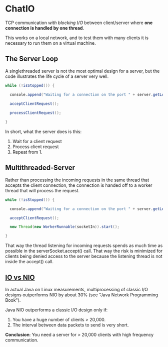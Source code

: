 # ChatIO
TCP communication *with blocking I/O* between client/server where **one connection is handled by one thread**.

This works on a local network, and to test them with many clients it is necessary to run them on a virtual machine.

## The Server Loop
A singlethreaded server is not the most optimal design for a server, but the code illustrates the life cycle of a 
server very well.

```java
while (!isStopped()) {

  console.append("Waiting for a connection on the port " + server.getLocalPort() + "...\n");

  acceptClientRequest();
  
  processClientRequest();

}
```
In short, what the server does is this:
1. Wait for a client request
2. Process client request
3. Repeat from 1.

## Multithreaded-Server
Rather than processing the incoming requests in the same thread that accepts the client connection, the connection is handed off to a worker thread that will process the request.

```java
while (!isStopped()) {

  console.append("Waiting for a connection on the port " + server.getLocalPort() + "...\n");

  acceptClientRequest();

  new Thread(new WorkerRunnable(socketIn)).start();

}
```
That way the thread listening for incoming requests spends as much time as possible in the serverSocket.accept() call. That way the risk is minimized for clients being denied access to the server because the listening thread is not inside the accept() call.

## [IO vs NIO](http://tutorials.jenkov.com/java-nio/nio-vs-io.html#pageToc)
In actual Java on Linux measurements, multiprocessing of classic I/O designs outperforms NIO by about 30% (see "Java Network Programming Book").

Java NIO outperforms a classic I/O design only if:
1. You have a huge number of clients > 20,000.
2. The interval between data packets to send is very short.<br>

**Conclusion**: You need a server for > 20,000 clients with high frequency communication.
